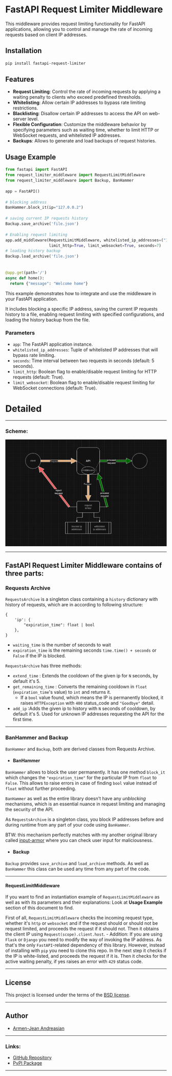 # FastAPI Request Limiter Middleware

This middleware provides request limiting functionality for FastAPI applications, allowing you to control and manage the rate of incoming requests based on client IP addresses.

## Installation

```bash
pip install fastapi-request-limiter
```

## Features

- **Request Limiting**: Control the rate of incoming requests by applying a waiting penalty to clients who exceed predefined thresholds.
- **Whitelisting**: Allow certain IP addresses to bypass rate limiting restrictions.
- **Blacklisting**: Disallow certain IP addresses to access the API on web-server level.
- **Flexible Configuration**: Customize the middleware behavior by specifying parameters such as waiting time, whether to limit HTTP or WebSocket requests, and whitelisted IP addresses.
- **Backups**: Allows to generate and load backups of request histories.

## Usage Example

```python
from fastapi import FastAPI
from request_limiter_middleware import RequestLimitMiddleware
from request_limiter_middleware import Backup, BanHammer

app = FastAPI()

# blocking address
BanHammer.block_it(ip="127.0.0.2")

# saving current IP requests history
Backup.save_archive('file.json')

# Enabling request limiting
app.add_middleware(RequestLimitMiddleware, whitelisted_ip_addresses=("127.0.0.1",),
                   limit_http=True, limit_websocket=True, seconds=7)
# loading history backup
Backup.load_archive('file.json')


@app.get(path='/')
async def home():
  return {"message": "Welcome home"}
```

This example demonstrates how to integrate and use the middleware in your FastAPI application. 

It includes blocking a specific IP address, saving the current IP requests history to a file, enabling request limiting with specified configurations, and loading the history backup from the file.

### Parameters

- `app`: The FastAPI application instance.
- `whitelisted_ip_addresses`: Tuple of whitelisted IP addresses that will bypass rate limiting.
- `seconds`: Time interval between two requests in seconds (default: 5 seconds).
- `limit_http`: Boolean flag to enable/disable request limiting for HTTP requests (default: True).
- `limit_websocket`: Boolean flag to enable/disable request limiting for WebSocket connections (default: True).


# Detailed

---
### Scheme:
![scheme](scheme.png)

---
## FastAPI Request Limiter Middleware contains of three parts:

### Requests Archive
    
`RequestsArchive` is a singleton class containing a `history` dictionary with history of requests, which are  in according to following structure:

```
{
    'ip': {
        "expiration_time": float | bool
    },
}
```

- `waiting_time` is the number of seconds to wait
- `expiration_time` is the remaining seconds `time.time() + seconds` or `False` if the IP is blocked.


`RequestsArchive` has three methods:
- `extend_time` : Extends the cooldown of the given ip for `N` seconds, by default it's 5.
- `get_remaining_time` : Converts the remaining cooldown in `float` (`expiration_time`'s value) to `int` and returns it.
  - If a `bool` value found, which means the IP is permanently blocked, it raises `HTTPException` with `400` status_code and `"Goodbye"` detail. 
- `add_ip` :Adds the given ip to history with `N` seconds of cooldown, by default it's 5. Used for unknown IP addresses requesting the API for the first time.

---
### BanHammer and Backup

`BanHammer` and `Backup`, both are derived classes from Requests Archive.


- #### BanHammer

`BanHammer` allows to block the user permanently. It has one method `block_it` which changes the `"expiration_time"` for the particular IP from `float` to `False`.
This allows to raise errors in case of finding `bool` value instead of `float` without further proceeding.

`BanHammer` as well as the entire library doesn't have any _unblocking_ mechanisms, which is an essential nuance in request limiting and managing the security of the API.

As `RequestsArchive` is a singleton class, you block IP addresses before and during runtime from any part of your code using `BanHammer`.

BTW: this mechanism perfectly matches with my another original library called [input-armor](https://github.com/Armen-Jean-Andreasian/Input-Armor) where you can check user input for maliciousness.  

- #### Backup

`Backup` provides `save_archive` and `load_archive` methods. 
As well as `BanHammer` this class can be used any time from any part of the code.

---
#### RequestLimitMiddleware

If you want to find an instantiation example of `RequestLimitMiddleware` as well as with its parameters and their explanations: Look at **Usage Example** section of this document to find.

First of all, `RequestLimitMiddleware` checks the incoming request type, whether it's `http` or `websocket` and if the request should or should not be request limited, and proceeds the request if it should not.
Then it obtains the client IP using `Request(scope).client.host`. 
    - Addition: If you are using `Flask` or `Django` you need to modify the way of invoking the IP address. As that's the only `FastAPI`-related dependency of this library. However, instead of installing with `pip` you need to clone this repo. 
In the next step it checks if the IP is white-listed, and proceeds the request if it is. 
Then it checks for the active waiting penalty, if yes raises an error with `429` status code.

---

## License

This project is licensed under the terms of the [BSD license](LICENCE.rst).

---

## Author

- [Armen-Jean Andreasian](https://github.com/Armen-Jean-Andreasian/)

-- -

### Links:
- [GitHub Repository](https://github.com/Armen-Jean-Andreasian/fastapi-request-limiter-middleware)
- [PyPI Package](https://pypi.org/project/fastapi-request-limiter-middleware/)

---